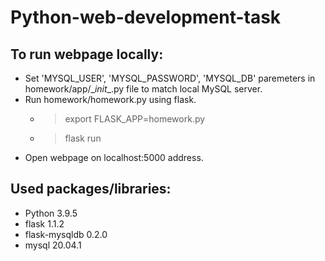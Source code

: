 # Python-web-development-task

## To run webpage locally:

- Set 'MYSQL_USER', 'MYSQL_PASSWORD', 'MYSQL_DB' paremeters in homework/app/\__init__.py file to match local MySQL server.
- Run homework/homework.py using flask.
  - >export FLASK_APP=homework.py
  - >flask run
- Open webpage on localhost:5000 address.

## Used packages/libraries:

- Python 3.9.5
- flask 1.1.2
- flask-mysqldb 0.2.0
- mysql 20.04.1
